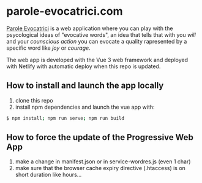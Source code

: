 # parole-evocatrici.com
[Parole Evocatrici](https://www.parole-evocatrici.com) is a web application where you can play with the psycological ideas of "evocative words", an idea that tells that with you *will* and your *counscious action* you can evocate a quality rapresented by a specific word like *joy* or *courage*.

The web app is developed with the Vue 3 web framework and deployed with Netlify with automatic deploy when this repo is updated.

## How to install and launch the app locally
1. clone this repo
2. install npm dependencies and launch the vue app with:
```bash
$ npm install; npm run serve; npm run build
```

## How to force the update of the Progressive Web App
1. make a change in manifest.json or in service-wordres.js (even 1 char)
2. make sure that the browser cache expiry directive (.htaccess) is on short duration like hours...